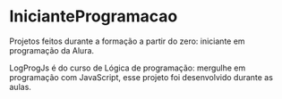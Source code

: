 # InicianteProgramacao
Projetos feitos durante a formação a partir do zero: iniciante em programação da Alura.

LogProgJs é do curso de Lógica de programação: mergulhe em programação com JavaScript, esse projeto foi desenvolvido durante as aulas.
